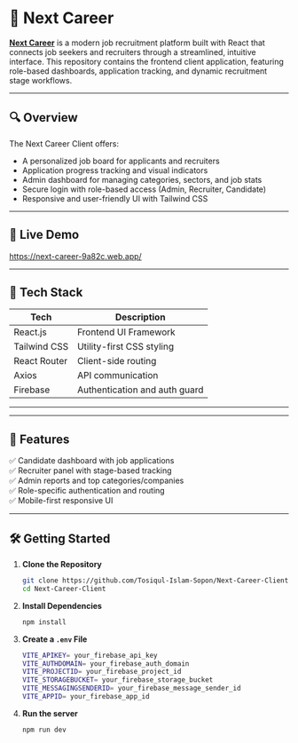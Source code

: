 # 🎯 Next Career

**[Next Career](https://next-career-9a82c.web.app/)** is a modern job recruitment platform built with React that connects job seekers and recruiters through a streamlined, intuitive interface. This repository contains the frontend client application, featuring role-based dashboards, application tracking, and dynamic recruitment stage workflows.

---

## 🔍 Overview

The Next Career Client offers:

- A personalized job board for applicants and recruiters
- Application progress tracking and visual indicators
- Admin dashboard for managing categories, sectors, and job stats
- Secure login with role-based access (Admin, Recruiter, Candidate)
- Responsive and user-friendly UI with Tailwind CSS

---

## 🚀 Live Demo

https://next-career-9a82c.web.app/

---

## 🧰 Tech Stack

| Tech             | Description                     |
|------------------|---------------------------------|
| React.js         | Frontend UI Framework           |
| Tailwind CSS     | Utility-first CSS styling       |
| React Router     | Client-side routing             |
| Axios            | API communication               |
| Firebase         | Authentication and auth guard   |

---


---

## 🧪 Features

✅ Candidate dashboard with job applications  
✅ Recruiter panel with stage-based tracking  
✅ Admin reports and top categories/companies  
✅ Role-specific authentication and routing  
✅ Mobile-first responsive UI  

---

## 🛠️ Getting Started

1. **Clone the Repository**
   ```bash
   git clone https://github.com/Tosiqul-Islam-Sopon/Next-Career-Client.git
   cd Next-Career-Client
2. **Install Dependencies**
   ```bash
   npm install
3. **Create a `.env` File**
   ```bash
   VITE_APIKEY= your_firebase_api_key
   VITE_AUTHDOMAIN= your_firebase_auth_domain
   VITE_PROJECTID= your_firebase_project_id
   VITE_STORAGEBUCKET= your_firebase_storage_bucket
   VITE_MESSAGINGSENDERID= your_firebase_message_sender_id
   VITE_APPID= your_firebase_app_id
4. **Run the server**
   ```bash
   npm run dev
